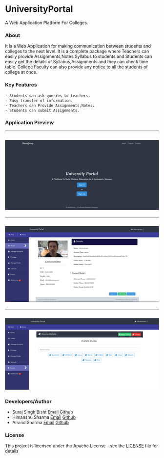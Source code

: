 # UniversityPortal
A Web Application Platform For Colleges.

### About
It is a Web Application for making communication between students and colleges to the next level. It is a complete package where Teachers can easily provide Assignments,Notes,Syllabus to students and Students can easily get the details of Syllabus,Assignments and they can check time table. College Faculty can also provide any notice to all the students of college at once. 


### Key Features
	- Students can ask queries to teachers.
	- Easy transfer of information.
	- Teachers can Provide Assignments,Notes.
	- Students can submit Assignments.

### Application Preview
---
![Home Page ](docs/img/homepage.png "Home Page")
---
---
![Profile Page](docs/img/profilepage.png "Profile Page")
---
---
![Course Panel ](docs/img/coursepanel.png "Course Panel")
---


### Developers/Author
- Suraj Singh Bisht [Email](surajsinghbisht054@gmail.com) [Github](https://github.com/surajsinghbisht054)
- Himanshu Sharma [Email](himanshusharma2972@gmail.com) [Github](https://github.com/himanshuthecoder)
- Arvind Sharma [Email](slowestwind@gmail.com) [Github](https://github.com/slowestwind)
### License

This project is licensed under the Apache License - see the [LICENSE](LICENSE) file for details




